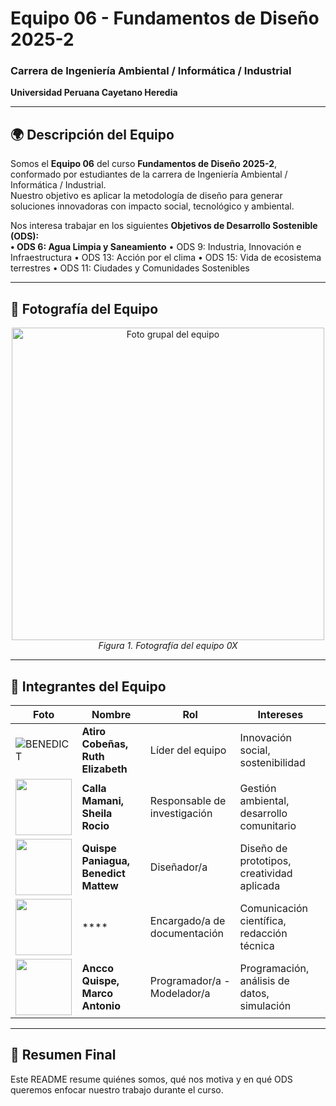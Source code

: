 # Equipo 06 - Fundamentos de Diseño 2025-2  
### Carrera de Ingeniería Ambiental / Informática / Industrial  
**Universidad Peruana Cayetano Heredia**

---

## 🌍 Descripción del Equipo  
Somos el **Equipo 06** del curso **Fundamentos de Diseño 2025-2**, conformado por estudiantes de la carrera de Ingeniería Ambiental / Informática / Industrial.  
Nuestro objetivo es aplicar la metodología de diseño para generar soluciones innovadoras con impacto social, tecnológico y ambiental.  

Nos interesa trabajar en los siguientes **Objetivos de Desarrollo Sostenible (ODS):**  
**•	ODS 6: Agua Limpia y Saneamiento**
•	ODS 9: Industria, Innovación e Infraestructura
•	ODS 13: Acción por el clima
•	ODS 15: Vida de ecosistema terrestres
•	ODS 11: Ciudades y Comunidades Sostenibles

---

## 📸 Fotografía del Equipo  
<p align="center">
  <img src="/Recursos/Imágenes/equipo.png" alt="Foto grupal del equipo" width="500"/><br>
  <em>Figura 1. Fotografía del equipo 0X</em>
</p>

---

## 👥 Integrantes del Equipo  

| Foto | Nombre | Rol | Intereses |
|------|--------|-----|-----------|
| ![BENEDICT](https://github.com/user-attachments/assets/cd42b0fb-1a25-45ac-acb2-6ad0efec717b) | **Atiro Cobeñas, Ruth Elizabeth** | Líder del equipo | Innovación social, sostenibilidad |
| <img src="/Recursos/Imágenes/integrante2.png" width="90"/> | **Calla Mamani, Sheila Rocio** | Responsable de investigación | Gestión ambiental, desarrollo comunitario |
| <img src="/Recursos/Imágenes/integrante1.png" width="90"/> | **Quispe Paniagua, Benedict Mattew** | Diseñador/a | Diseño de prototipos, creatividad aplicada |
| <img src="/Recursos/Imágenes/integrante2.png" width="90"/> | **** | Encargado/a de documentación | Comunicación científica, redacción técnica |
| <img src="/Recursos/Imágenes/integrante1.png" width="90"/> | **Ancco Quispe, Marco Antonio** | Programador/a - Modelador/a | Programación, análisis de datos, simulación |

---

## 📌 Resumen Final  
Este README resume quiénes somos, qué nos motiva y en qué ODS queremos enfocar nuestro trabajo durante el curso.  
